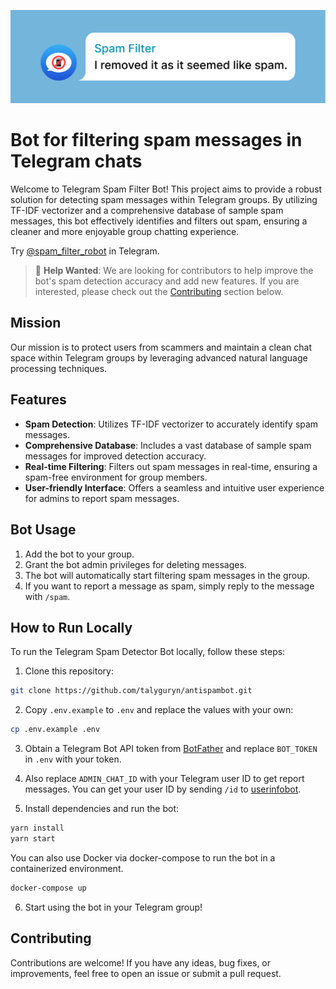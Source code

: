 [![Spam Filter Bot](./assets/banner.png)](https://t.me/spam_filter_robot)

# Bot for filtering spam messages in Telegram chats

Welcome to Telegram Spam Filter Bot! This project aims to provide a robust solution for detecting spam messages within Telegram groups. By utilizing TF-IDF vectorizer and a comprehensive database of sample spam messages, this bot effectively identifies and filters out spam, ensuring a cleaner and more enjoyable group chatting experience.

Try [@spam_filter_robot](https://t.me/spam_filter_robot) in Telegram.

> 👋 **Help Wanted**: We are looking for contributors to help improve the bot's spam detection accuracy and add new features. If you are interested, please check out the [Contributing](#contributing) section below.

## Mission

Our mission is to protect users from scammers and maintain a clean chat space within Telegram groups by leveraging advanced natural language processing techniques.

## Features

- **Spam Detection**: Utilizes TF-IDF vectorizer to accurately identify spam messages.
- **Comprehensive Database**: Includes a vast database of sample spam messages for improved detection accuracy.
- **Real-time Filtering**: Filters out spam messages in real-time, ensuring a spam-free environment for group members.
- **User-friendly Interface**: Offers a seamless and intuitive user experience for admins to report spam messages.

## Bot Usage 

1. Add the bot to your group.
2. Grant the bot admin privileges for deleting messages.
3. The bot will automatically start filtering spam messages in the group.
4. If you want to report a message as spam, simply reply to the message with `/spam`.

## How to Run Locally

To run the Telegram Spam Detector Bot locally, follow these steps:

1. Clone this repository:

```bash
git clone https://github.com/talyguryn/antispambot.git
```

2. Copy `.env.example` to `.env` and replace the values with your own:

```bash
cp .env.example .env
```

3. Obtain a Telegram Bot API token from [BotFather](https://t.me/botfather) and replace `BOT_TOKEN` in `.env` with your token.

4. Also replace `ADMIN_CHAT_ID` with your Telegram user ID to get report messages. You can get your user ID by sending `/id` to [userinfobot](https://t.me/userinfobot).

5. Install dependencies and run the bot:

```bash
yarn install
yarn start
```

You can also use Docker via docker-compose to run the bot in a containerized environment.

```bash
docker-compose up
```

6. Start using the bot in your Telegram group!

## Contributing

Contributions are welcome! If you have any ideas, bug fixes, or improvements, feel free to open an issue or submit a pull request.